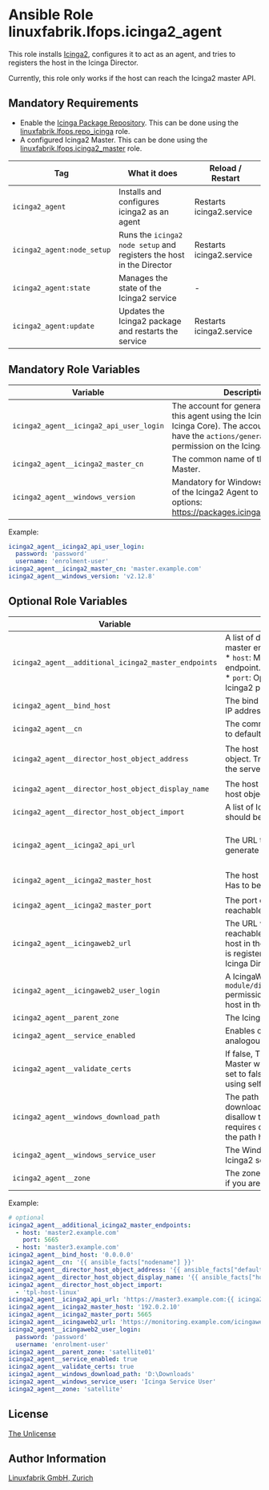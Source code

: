 # Ansible Role linuxfabrik.lfops.icinga2_agent

This role installs [Icinga2](https://icinga.com/), configures it to act as an agent, and tries to registers the host in the Icinga Director.

Currently, this role only works if the host can reach the Icinga2 master API.


## Mandatory Requirements

* Enable the [Icinga Package Repository](https://packages.icinga.com/). This can be done using the [linuxfabrik.lfops.repo_icinga](https://github.com/Linuxfabrik/lfops/tree/main/roles/repo_icinga) role.
* A configured Icinga2 Master.  This can be done using the [linuxfabrik.lfops.icinga2_master](https://github.com/Linuxfabrik/lfops/tree/main/roles/icinga2_master) role.

| Tag                        | What it does                                                         | Reload / Restart |
| ---                        | ------------                                                         | ---------------- |
| `icinga2_agent`            | Installs and configures icinga2 as an agent                          | Restarts icinga2.service |
| `icinga2_agent:node_setup` | Runs the `icinga2 node setup` and registers the host in the Director | Restarts icinga2.service |
| `icinga2_agent:state`      | Manages the state of the Icinga2 service                             | - |
| `icinga2_agent:update`     | Updates the Icinga2 package and restarts the service                 | Restarts icinga2.service |


## Mandatory Role Variables

| Variable                                | Description                                                                                                                                                                              |
| --------                                | -----------                                                                                                                                                                              |
| `icinga2_agent__icinga2_api_user_login` | The account for generating a ticket for this agent using the Icinga2 API (API of Icinga Core). The account needs to have the `actions/generate-ticket` permission on the Icinga2 Master. |
| `icinga2_agent__icinga2_master_cn`      | The common name of the Icinga2 Master.                                                                                                                                                   |
| `icinga2_agent__windows_version`        | Mandatory for Windows. The version of the Icinga2 Agent to install. Possible options: https://packages.icinga.com/windows/.                                                              |

Example:
```yaml
icinga2_agent__icinga2_api_user_login:
  password: 'password'
  username: 'enrolment-user'
icinga2_agent__icinga2_master_cn: 'master.example.com'
icinga2_agent__windows_version: 'v2.12.8'
```


## Optional Role Variables

| Variable | Description | Default Value |
| -------- | ----------- | ------------- |
| `icinga2_agent__additional_icinga2_master_endpoints` | A list of dictionaries with additional Icinga2 master endpoints. Subkeys: <br> * `host`: Mandatory, string. Host of the master endpoint. <br> * `port`: Optional, string. Defaults to 5665. The Icinga2 port of the endpoint. | `[]` |
| `icinga2_agent__bind_host` | The bind host. This allows restricting on which IP addresses the Agent is listening. | unset |
| `icinga2_agent__cn` | The common name of the Icinga2 Agent. Tries to default to the FQDN of the server. | `'{{ ansible_facts["nodename"] }}'` |
| `icinga2_agent__director_host_object_address` | The host address of the Icinga Director host object. Tries to default to the IPv4 address of the server. | `'{{ ansible_facts["ip_addresses"][0] }}'` for Windows, else `{{ ansible_facts["default_ipv4"]["address"] }}` |
| `icinga2_agent__director_host_object_display_name` | The host display name of the Icinga Director host object. Tries to default to the hostname. | `'{{ ansible_facts["hostname"] }}'` |
| `icinga2_agent__director_host_object_import` | A list of Icinga Director host templates which should be imported for this server. | `['tpl-host-windows']` for Windows, else `['tpl-host-linux']` |
| `icinga2_agent__icinga2_api_url` | The URL to the Icinga2 API. Will be used to generate the ticket for the agent certificate. | `'https://{{ icinga2_agent__icinga2_master_host }}:{{ icinga2_agent__icinga2_master_port }}'` |
| `icinga2_agent__icinga2_master_host`    | The host where the Icinga2 Master is running. Has to be reachable from the Agent. | `'{{ icinga2_agent__icinga2_master_cn }}'` |
| `icinga2_agent__icinga2_master_port` | The port on which the Icinga2 master is reachable. | `5665` |
| `icinga2_agent__icingaweb2_url` | The URL where the IcingaWeb2 (the API) is reachable. This will be used to register the host in the Icinga Director (otherwise the host is registered in Icinga Core, but not visible in Icinga Director). | `'https://{{ icinga2_agent__icinga2_master_host }}/icingaweb2'` |
| `icinga2_agent__icingaweb2_user_login` | A IcingaWeb2 user with `module/director,director/api,director/hosts` permissions. This will be used to register the host in the Icinga Director. | unset |
| `icinga2_agent__parent_zone` | The Icinga2 parent zone of the host. | `'master'` |
| `icinga2_agent__service_enabled` | Enables or disables the Icinga2 service, analogous to `systemctl enable/disable --now`. | `true` |
| `icinga2_agent__validate_certs` | If false, TLS certificates offered by the Icinga Master will not be validated. This should only set to false used on personally controlled sites using self-signed certificates. | `false` |
| `icinga2_agent__windows_download_path` | The path where the Icinga2.exe will be downloaded to. Certain Windows versions disallow the creation of files in `C:` which requires one to adjust this setting. Note that the path has to exist. | `C:` |
| `icinga2_agent__windows_service_user` | The Windows user account under which the Icinga2 service will be run. | `'NT AUTHORITY\SYSTEM'` |
| `icinga2_agent__zone` | The zone of the agent (endpoint). Change this if you are installing a satellite. | `'{{ icinga2_agent__cn }}'` |

Example:
```yaml
# optional
icinga2_agent__additional_icinga2_master_endpoints:
  - host: 'master2.example.com'
    port: 5665
  - host: 'master3.example.com'
icinga2_agent__bind_host: '0.0.0.0'
icinga2_agent__cn: '{{ ansible_facts["nodename"] }}'
icinga2_agent__director_host_object_address: '{{ ansible_facts["default_ipv4"]["address"] }}'
icinga2_agent__director_host_object_display_name: '{{ ansible_facts["hostname"] }}'
icinga2_agent__director_host_object_import:
  - 'tpl-host-linux'
icinga2_agent__icinga2_api_url: 'https://master3.example.com:{{ icinga2_agent__icinga2_master_port }}'
icinga2_agent__icinga2_master_host: '192.0.2.10'
icinga2_agent__icinga2_master_port: 5665
icinga2_agent__icingaweb2_url: 'https://monitoring.example.com/icingaweb2'
icinga2_agent__icingaweb2_user_login:
  password: 'password'
  username: 'enrolment-user'
icinga2_agent__parent_zone: 'satellite01'
icinga2_agent__service_enabled: true
icinga2_agent__validate_certs: true
icinga2_agent__windows_download_path: 'D:\Downloads'
icinga2_agent__windows_service_user: 'Icinga Service User'
icinga2_agent__zone: 'satellite'
```


## License

[The Unlicense](https://unlicense.org/)


## Author Information

[Linuxfabrik GmbH, Zurich](https://www.linuxfabrik.ch)
